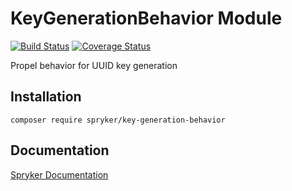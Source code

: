 # KeyGenerationBehavior Module
[![Build Status](https://travis-ci.org/spryker/key-generation-behavior.svg)](https://travis-ci.org/spryker/key-generation-behavior)
[![Coverage Status](https://coveralls.io/repos/github/spryker/key-generation-behavior/badge.svg)](https://coveralls.io/github/spryker/key-generation-behavior)

Propel behavior for UUID key generation

## Installation

```
composer require spryker/key-generation-behavior
```

## Documentation

[Spryker Documentation](https://academy.spryker.com/developing_with_spryker/module_guide/modules.html)
